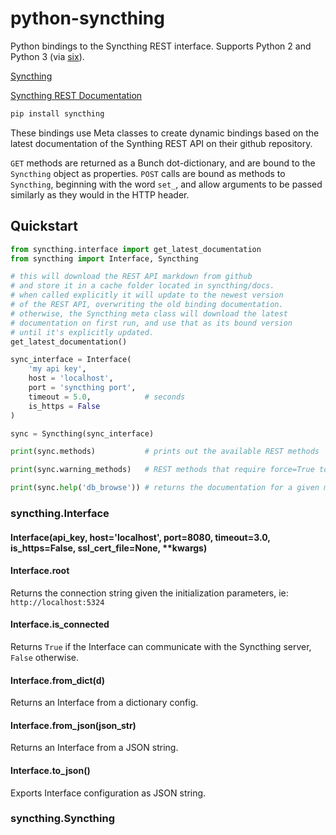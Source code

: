 # python-syncthing

Python bindings to the Syncthing REST interface. Supports Python 2 and Python 3 (via [six](http://pythonhosted.org//six/)).

[Syncthing](https://syncthing.net/)

[Syncthing REST Documentation](https://github.com/syncthing/syncthing/wiki/REST-Interface)

```bash
pip install syncthing
```

These bindings use Meta classes to create dynamic bindings based on the latest documentation of the Synthing REST API on their github repository.

`GET` methods are returned as a Bunch dot-dictionary, and are bound to the `Syncthing` object as properties. `POST` calls are bound as methods to `Syncthing`,
beginning with the word `set_`, and allow arguments to be passed similarly as they would in the HTTP header.

## Quickstart

```python
from syncthing.interface import get_latest_documentation
from syncthing import Interface, Syncthing

# this will download the REST API markdown from github
# and store it in a cache folder located in syncthing/docs.
# when called explicitly it will update to the newest version
# of the REST API, overwriting the old binding documentation.
# otherwise, the Syncthing meta class will download the latest
# documentation on first run, and use that as its bound version
# until it's explicitly updated.
get_latest_documentation()

sync_interface = Interface(
    'my api key',
    host = 'localhost',
    port = 'syncthing port',
    timeout = 5.0,            # seconds
    is_https = False
)

sync = Syncthing(sync_interface)

print(sync.methods)           # prints out the available REST methods

print(sync.warning_methods)   # REST methods that require force=True to perform

print(sync.help('db_browse')) # returns the documentation for a given method

```

### syncthing.Interface

#### Interface(api_key, host='localhost', port=8080, timeout=3.0, is_https=False, ssl_cert_file=None, **kwargs)

#### Interface.root
Returns the connection string given the initialization parameters, ie: `http://localhost:5324`

#### Interface.is_connected
Returns `True` if the Interface can communicate with the Syncthing server, `False` otherwise.

#### Interface.from_dict(d)
Returns an Interface from a dictionary config.

#### Interface.from_json(json_str)
Returns an Interface from a JSON string.

#### Interface.to_json()
Exports Interface configuration as JSON string.

### syncthing.Syncthing